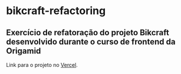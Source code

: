 # bikcraft-refactoring

## Exercício de refatoração do projeto Bikcraft desenvolvido durante o curso de frontend da Origamid

Link para o projeto no [Vercel](https://bikcraft-refactoring.vercel.app).


